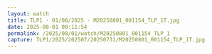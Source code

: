 ```yaml
---
layout: watch
title: TLP1 - 01/08/2025 - M20250801_001154_TLP_1T.jpg
date: 2025-08-01 00:11:54
permalink: /2025/08/01/watch/M20250801_001154_TLP_1
capture: TLP1/2025/202507/20250731/M20250801_001154_TLP_1T.jpg
---
```

